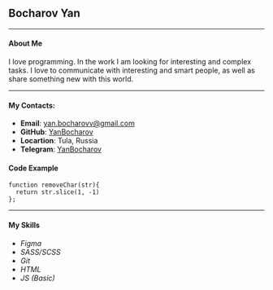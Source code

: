 ## Bocharov Yan

---

#### About Me

I love programming. In the work I am looking for interesting and complex tasks. I love to communicate with interesting and smart people, as well as share something new with this world.

---

#### My Contacts:

- **Email**: yan.bocharovv@gmail.com
- **GitHub**: [YanBocharov](https://github.com/YanBocharov)
- **Locartion**: Tula, Russia
- **Telegram**: [YanBocharov](https://t.me/YanBocharov)

#### Code Example

```
function removeChar(str){
  return str.slice(1, -1)
};
```

---

#### My Skills

- _Figma_
- _SASS/SCSS_
- _Git_
- _HTML_
- _JS (Basic)_
